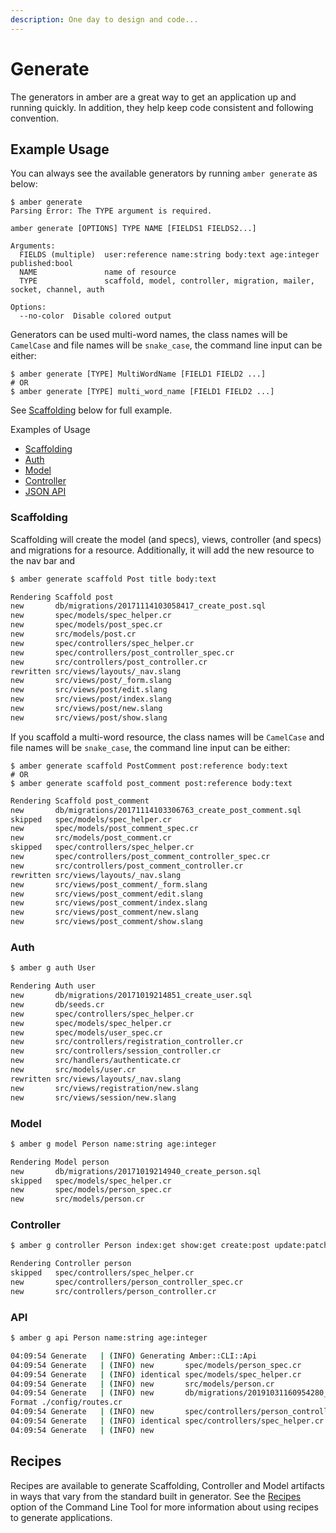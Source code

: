 ```yaml
---
description: One day to design and code...
---
```


# Generate

The generators in amber are a great way to get an application up and running quickly. In addition, they help keep code consistent and following convention.

## Example Usage

You can always see the available generators by running `amber generate` as below:

```text
$ amber generate
Parsing Error: The TYPE argument is required.

amber generate [OPTIONS] TYPE NAME [FIELDS1 FIELDS2...]

Arguments:
  FIELDS (multiple)  user:reference name:string body:text age:integer published:bool
  NAME               name of resource
  TYPE               scaffold, model, controller, migration, mailer, socket, channel, auth

Options:
  --no-color  Disable colored output
```

Generators can be used multi-word names, the class names will be `CamelCase` and file names will be `snake_case`, the command line input can be either:

```text
$ amber generate [TYPE] MultiWordName [FIELD1 FIELD2 ...]
# OR
$ amber generate [TYPE] multi_word_name [FIELD1 FIELD2 ...]
```

See [Scaffolding](generate.md#scaffolding) below for full example.

Examples of Usage

* [Scaffolding](generate.md#scaffolding)
* [Auth](generate.md#auth)
* [Model](generate.md#model)
* [Controller](generate.md#controller)
* [JSON API](generate.md#api)

### Scaffolding

Scaffolding will create the model \(and specs\), views, controller \(and specs\) and migrations for a resource. Additionally, it will add the new resource to the nav bar and

```bash
$ amber generate scaffold Post title body:text
```

```bash
Rendering Scaffold post
new       db/migrations/20171114103058417_create_post.sql
new       spec/models/spec_helper.cr
new       spec/models/post_spec.cr
new       src/models/post.cr
new       spec/controllers/spec_helper.cr
new       spec/controllers/post_controller_spec.cr
new       src/controllers/post_controller.cr
rewritten src/views/layouts/_nav.slang
new       src/views/post/_form.slang
new       src/views/post/edit.slang
new       src/views/post/index.slang
new       src/views/post/new.slang
new       src/views/post/show.slang
```

If you scaffold a multi-word resource, the class names will be `CamelCase` and file names will be `snake_case`, the command line input can be either:

```text
$ amber generate scaffold PostComment post:reference body:text
# OR
$ amber generate scaffold post_comment post:reference body:text
```

```bash
Rendering Scaffold post_comment
new       db/migrations/20171114103306763_create_post_comment.sql
skipped   spec/models/spec_helper.cr
new       spec/models/post_comment_spec.cr
new       src/models/post_comment.cr
skipped   spec/controllers/spec_helper.cr
new       spec/controllers/post_comment_controller_spec.cr
new       src/controllers/post_comment_controller.cr
rewritten src/views/layouts/_nav.slang
new       src/views/post_comment/_form.slang
new       src/views/post_comment/edit.slang
new       src/views/post_comment/index.slang
new       src/views/post_comment/new.slang
new       src/views/post_comment/show.slang
```

### Auth

```bash
$ amber g auth User
```

```bash
Rendering Auth user
new       db/migrations/20171019214851_create_user.sql
new       db/seeds.cr
new       spec/controllers/spec_helper.cr
new       spec/models/spec_helper.cr
new       spec/models/user_spec.cr
new       src/controllers/registration_controller.cr
new       src/controllers/session_controller.cr
new       src/handlers/authenticate.cr
new       src/models/user.cr
rewritten src/views/layouts/_nav.slang
new       src/views/registration/new.slang
new       src/views/session/new.slang
```

### Model

```bash
$ amber g model Person name:string age:integer
```

```bash
Rendering Model person
new       db/migrations/20171019214940_create_person.sql
skipped   spec/models/spec_helper.cr
new       spec/models/person_spec.cr
new       src/models/person.cr
```

### Controller

```bash
$ amber g controller Person index:get show:get create:post update:patch
```

```bash
Rendering Controller person
skipped   spec/controllers/spec_helper.cr
new       spec/controllers/person_controller_spec.cr
new       src/controllers/person_controller.cr
```

### API

```bash
$ amber g api Person name:string age:integer
```

```bash
04:09:54 Generate   | (INFO) Generating Amber::CLI::Api
04:09:54 Generate   | (INFO) new       spec/models/person_spec.cr
04:09:54 Generate   | (INFO) identical spec/models/spec_helper.cr
04:09:54 Generate   | (INFO) new       src/models/person.cr
04:09:54 Generate   | (INFO) new       db/migrations/20191031160954280_create_person.sql
Format ./config/routes.cr
04:09:54 Generate   | (INFO) new       spec/controllers/person_controller_spec.cr
04:09:54 Generate   | (INFO) identical spec/controllers/spec_helper.cr
04:09:54 Generate   | (INFO) new  
```

## Recipes

Recipes are available to generate Scaffolding, Controller and Model artifacts in ways that vary from the standard built in generator. See the [Recipes](recipes.md) option of the Command Line Tool for more information about using recipes to generate applications.
